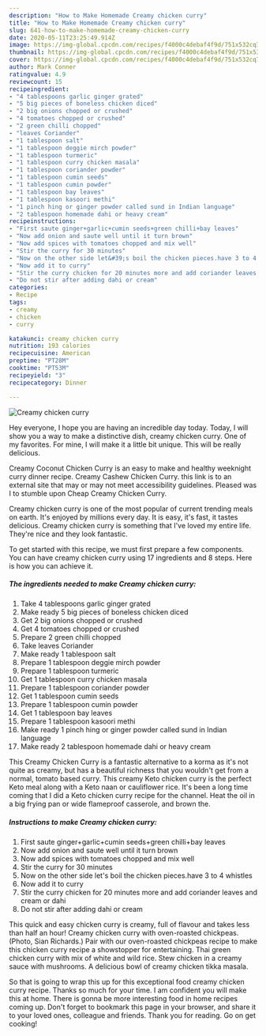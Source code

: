 ```yaml
---
description: "How to Make Homemade Creamy chicken curry"
title: "How to Make Homemade Creamy chicken curry"
slug: 641-how-to-make-homemade-creamy-chicken-curry
date: 2020-05-11T23:25:49.914Z
image: https://img-global.cpcdn.com/recipes/f4000c4debaf4f9d/751x532cq70/creamy-chicken-curry-recipe-main-photo.jpg
thumbnail: https://img-global.cpcdn.com/recipes/f4000c4debaf4f9d/751x532cq70/creamy-chicken-curry-recipe-main-photo.jpg
cover: https://img-global.cpcdn.com/recipes/f4000c4debaf4f9d/751x532cq70/creamy-chicken-curry-recipe-main-photo.jpg
author: Mark Conner
ratingvalue: 4.9
reviewcount: 15
recipeingredient:
- "4 tablespoons garlic ginger grated"
- "5 big pieces of boneless chicken diced"
- "2 big onions chopped or crushed"
- "4 tomatoes chopped or crushed"
- "2 green chilli chopped"
- "leaves Coriander"
- "1 tablespoon salt"
- "1 tablespoon deggie mirch powder"
- "1 tablespoon turmeric"
- "1 tablespoon curry chicken masala"
- "1 tablespoon coriander powder"
- "1 tablespoon cumin seeds"
- "1 tablespoon cumin powder"
- "1 tablespoon bay leaves"
- "1 tablespoon kasoori methi"
- "1 pinch hing or ginger powder called sund in Indian language"
- "2 tablespoon homemade dahi or heavy cream"
recipeinstructions:
- "First saute ginger+garlic+cumin seeds+green chilli+bay leaves"
- "Now add onion and saute well until it turn brown"
- "Now add spices with tomatoes chopped and mix well"
- "Stir the curry for 30 minutes"
- "Now on the other side let&#39;s boil the chicken pieces.have 3 to 4 whistles"
- "Now add it to curry"
- "Stir the curry chicken for 20 minutes more and add coriander leaves and cream or dahi"
- "Do not stir after adding dahi or cream"
categories:
- Recipe
tags:
- creamy
- chicken
- curry

katakunci: creamy chicken curry 
nutrition: 193 calories
recipecuisine: American
preptime: "PT28M"
cooktime: "PT53M"
recipeyield: "3"
recipecategory: Dinner

---
```



![Creamy chicken curry](https://img-global.cpcdn.com/recipes/f4000c4debaf4f9d/751x532cq70/creamy-chicken-curry-recipe-main-photo.jpg)

Hey everyone, I hope you are having an incredible day today. Today, I will show you a way to make a distinctive dish, creamy chicken curry. One of my favorites. For mine, I will make it a little bit unique. This will be really delicious.

Creamy Coconut Chicken Curry is an easy to make and healthy weeknight curry dinner recipe. Creamy Cashew Chicken Curry. this link is to an external site that may or may not meet accessibility guidelines. Pleased was I to stumble upon Cheap Creamy Chicken Curry.

Creamy chicken curry is one of the most popular of current trending meals on earth. It's enjoyed by millions every day. It is easy, it's fast, it tastes delicious. Creamy chicken curry is something that I've loved my entire life. They're nice and they look fantastic.


To get started with this recipe, we must first prepare a few components. You can have creamy chicken curry using 17 ingredients and 8 steps. Here is how you can achieve it.

<!--inarticleads1-->

##### The ingredients needed to make Creamy chicken curry:

1. Take 4 tablespoons garlic ginger grated
1. Make ready 5 big pieces of boneless chicken diced
1. Get 2 big onions chopped or crushed
1. Get 4 tomatoes chopped or crushed
1. Prepare 2 green chilli chopped
1. Take leaves Coriander
1. Make ready 1 tablespoon salt
1. Prepare 1 tablespoon deggie mirch powder
1. Prepare 1 tablespoon turmeric
1. Get 1 tablespoon curry chicken masala
1. Prepare 1 tablespoon coriander powder
1. Get 1 tablespoon cumin seeds
1. Prepare 1 tablespoon cumin powder
1. Get 1 tablespoon bay leaves
1. Prepare 1 tablespoon kasoori methi
1. Make ready 1 pinch hing or ginger powder called sund in Indian language
1. Make ready 2 tablespoon homemade dahi or heavy cream


This Creamy Chicken Curry is a fantastic alternative to a korma as it&#39;s not quite as creamy, but has a beautiful richness that you wouldn&#39;t get from a normal, tomato based curry. This creamy Keto chicken curry is the perfect Keto meal along with a Keto naan or cauliflower rice. It&#39;s been a long time coming that I did a Keto chicken curry recipe for the channel. Heat the oil in a big frying pan or wide flameproof casserole, and brown the. 

<!--inarticleads2-->

##### Instructions to make Creamy chicken curry:

1. First saute ginger+garlic+cumin seeds+green chilli+bay leaves
1. Now add onion and saute well until it turn brown
1. Now add spices with tomatoes chopped and mix well
1. Stir the curry for 30 minutes
1. Now on the other side let&#39;s boil the chicken pieces.have 3 to 4 whistles
1. Now add it to curry
1. Stir the curry chicken for 20 minutes more and add coriander leaves and cream or dahi
1. Do not stir after adding dahi or cream


This quick and easy chicken curry is creamy, full of flavour and takes less than half an hour! Creamy chicken curry with oven-roasted chickpeas. (Photo, Sian Richards.) Pair with our oven-roasted chickpeas recipe to make this chicken curry recipe a showstopper for entertaining. Thai green chicken curry with mix of white and wild rice. Stew chicken in a creamy sauce with mushrooms. A delicious bowl of creamy chicken tikka masala. 

So that is going to wrap this up for this exceptional food creamy chicken curry recipe. Thanks so much for your time. I am confident you will make this at home. There is gonna be more interesting food in home recipes coming up. Don't forget to bookmark this page in your browser, and share it to your loved ones, colleague and friends. Thank you for reading. Go on get cooking!
